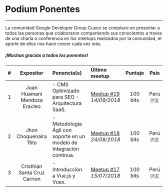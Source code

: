 # Podium Ponentes
---------------
La comunidad Google Developer Group Cusco se complace en presentar a todos las personas que colaboraron compartiendo sus conocientos a traves de una charla o conferencia en los meetups realizados por la comunidad, el aporte de ellos nos hace crecer cada vez más. 

##### ¡Muchas gracias a todos los ponentes!

| # | Expositor | Ponencia(s) | Último meetup | Puntaje | País |
| :--------: | :--------: | :--------- | :--------- | :--------: | :--------: |
| 1   | Juan Huamani Mendoza Eracleo   | - CMS Optimizado para SEO - Arquitectura SaaS. | [Meetup #19](https://github.com/GDG-Cusco/MeetUp/tree/master/Meetup-19)<br/> *14/09/2018* | 100 bits | Perú 🇵🇪
| 2   | Jhon Choquenaira Ttito   | - Metodología Ágil con soporte en un modelo de Integración continua. | [Meetup #18](https://github.com/GDG-Cusco/Meettup/tree/master/Meetup-18)<br/> *24/08/2018* | 100 bits | Perú 🇵🇪|
| 3 | Cristhian Santa Cruz Carrion | - Introducción a Vue.js y Vuex. | [Meetup #17](https://github.com/GDG-Cusco/Meettup/tree/master/Meetup-17)<br/> *15/07/2018* | 100 bits| Perú 🇵🇪 |
